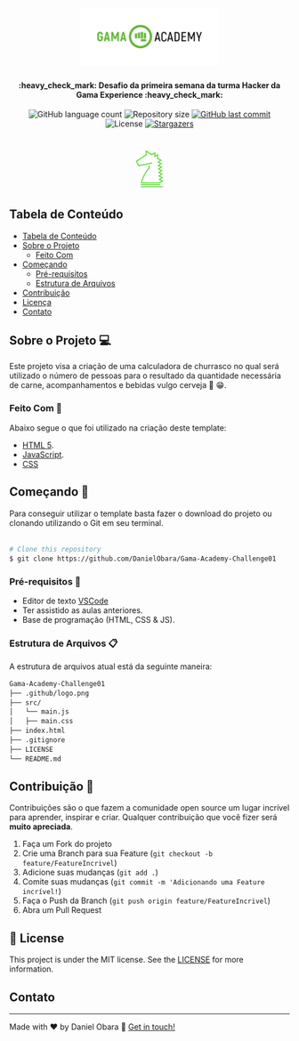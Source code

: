 <h1 align="center">
    <img alt="GamaAcademy" title="#GamaAcademy" src=".github/logo.png" width="250px" />
</h1>

<h4 align="center"> 
	:heavy_check_mark: Desafio da primeira semana da turma Hacker da Gama Experience :heavy_check_mark:
</h4>
<p align="center">
  <img alt="GitHub language count" src="https://img.shields.io/github/languages/count/DanielObara/Gama-Academy-Challenge01?color=%2304D361">

  <img alt="Repository size" src="https://img.shields.io/github/repo-size/DanielObara/Gama-Academy-Challenge01">

  <a href="https://github.com/DanielObara/Gama-Academy-Challenge01/commits/master">
    <img alt="GitHub last commit" src="https://img.shields.io/github/last-commit/DanielObara/Gama-Academy-Challenge01">
  </a>

  <img alt="License" src="https://img.shields.io/badge/license-MIT-brightgreen">
   <a href="https://github.com/DanielObara/Gama-Academy-Challenge01/stargazers">
    <img alt="Stargazers" src="https://img.shields.io/github/stars/DanielObara/Gama-Academy-Challenge01?style=social">
  </a>
</p>

<!-- TABLE OF CONTENTS -->

<h1 align="center">
    <img alt="GamaHacker" title="#GamaHacker" src=".github/hacker.svg" width="50px" />
</h1>

## Tabela de Conteúdo

- [Tabela de Conteúdo](#tabela-de-conte%C3%BAdo)
- [Sobre o Projeto](#sobre-o-projeto)
  - [Feito Com](#feito-com)
- [Começando](#come%C3%A7ando)
  - [Pré-requisitos](#pr%C3%A9-requisitos)
  - [Estrutura de Arquivos](#estrutura-de-arquivos)
- [Contribuição](#contribui%C3%A7%C3%A3o)
- [Licença](#licen%C3%A7a)
- [Contato](#contato)

<!-- ABOUT THE PROJECT -->

## Sobre o Projeto 💻
Este projeto visa a criação de uma calculadora de churrasco no qual será utilizado o número de pessoas para o resultado da quantidade necessária de carne, acompanhamentos e bebidas vulgo cerveja 🍺 😁.

### Feito Com 🚀

Abaixo segue o que foi utilizado na criação deste template:

- [HTML 5](https://developer.mozilla.org/pt-BR/docs/Web/HTML/HTML5).
- [JavaScript](https://developer.mozilla.org/pt-BR/docs/Web/JavaScript).
- [CSS](https://developer.mozilla.org/pt-BR/docs/Web/CSS.)


<!-- GETTING STARTED -->

## Começando 🏁

Para conseguir utilizar o template basta fazer o download do projeto ou clonando utilizando o Git em seu terminal.

```bash

# Clone this repository
$ git clone https://github.com/DanielObara/Gama-Academy-Challenge01

```

### Pré-requisitos :large_orange_diamond:

- Editor de texto [VSCode](https://code.visualstudio.com/)
- Ter assistido as aulas anteriores.
- Base de programação (HTML, CSS & JS).

### Estrutura de Arquivos :clipboard:

A estrutura de arquivos atual está da seguinte maneira:

```bash
Gama-Academy-Challenge01
├── .github/logo.png
├── src/
│   └── main.js
│   ├── main.css
├── index.html
├── .gitignore
├── LICENSE
└── README.md
```
<!-- CONTRIBUTING -->

## Contribuição 🤔

Contribuições são o que fazem a comunidade open source um lugar incrível para aprender, inspirar e criar. Qualquer contribuição que você fizer será **muito apreciada**.

1. Faça um Fork do projeto
2. Crie uma Branch para sua Feature (`git checkout -b feature/FeatureIncrivel`)
3. Adicione suas mudanças (`git add .`)
4. Comite suas mudanças (`git commit -m 'Adicionando uma Feature incrível!`)
5. Faça o Push da Branch (`git push origin feature/FeatureIncrivel`)
6. Abra um Pull Request


<!-- LICENSE -->

## :memo: License

This project is under the MIT license. See the [LICENSE](https://github.com/danielobara/Gama-Academy-Challenge01/blob/master/LICENSE) for more information.

<!-- CONTACT -->
## Contato

---
Made with ♥ by Daniel Obara :wave: [Get in touch!](https://www.linkedin.com/in/danielobara/)
